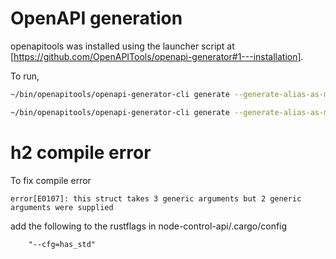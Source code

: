 # OpenAPI generation

openapitools was installed using the launcher script at [https://github.com/OpenAPITools/openapi-generator#1---installation].

To run,

```bash
~/bin/openapitools/openapi-generator-cli generate --generate-alias-as-model -i coordination-api.yaml -g rust-server --additional-properties=packageName="coordination-api"
```

```bash
~/bin/openapitools/openapi-generator-cli generate --generate-alias-as-model -i connection-api.yaml -g rust-server --additional-properties=packageName="connection-api"
```

# h2 compile error

To fix compile error
```
error[E0107]: this struct takes 3 generic arguments but 2 generic arguments were supplied
```

add the following to the rustflags in node-control-api/.cargo/config
```
    "--cfg=has_std"
```